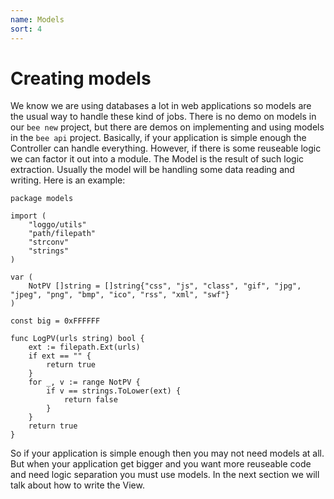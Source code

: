 ```yaml
---
name: Models
sort: 4
---
```


# Creating models

We know we are using databases a lot in web applications so models are the  usual way to handle these kind of jobs. There is no demo on models in our `bee new` project, but there are demos on implementing and using models in the `bee api` project. Basically, if your application is simple enough the Controller can handle everything. However, if there is some reuseable logic we can factor it out into a module. The Model is the result of such logic extraction. Usually the model will be handling some data reading and writing. Here is an example:

```
package models

import (
	"loggo/utils"
	"path/filepath"
	"strconv"
	"strings"
)

var (
	NotPV []string = []string{"css", "js", "class", "gif", "jpg", "jpeg", "png", "bmp", "ico", "rss", "xml", "swf"}
)

const big = 0xFFFFFF

func LogPV(urls string) bool {
	ext := filepath.Ext(urls)
	if ext == "" {
		return true
	}
	for _, v := range NotPV {
		if v == strings.ToLower(ext) {
			return false
		}
	}
	return true
}
```

So if your application is simple enough then you may not need models at all. But when your application get bigger and you want more reuseable code and need logic separation you must use models. In the next section we will talk about how to write the View.
